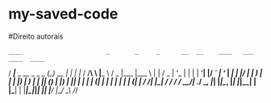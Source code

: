 # my-saved-code
 
 
 #Direito autorais


    ____                       _       _     _      __  __    ____   ___ ____  ____  
   / ___|___  _ __  _   _ _ __(_) __ _| |__ | |_   / /__\ \  |___ \ / _ |___ \|___ \ 
  | |   / _ \| '_ \| | | | '__| |/ _` | '_ \| __| | |/ __| |   __) | | | |__) | __) |
  | |__| (_) | |_) | |_| | |  | | (_| | | | | |_  | | (__| |  / __/| |_| / __/ / __/ 
   \____\___/| .__/ \__, |_|  |_|\__, |_| |_|\__| | |\___| | |_____|\___|_____|_____|
             |_|    |___/        |___/             \_\  /_/                          

